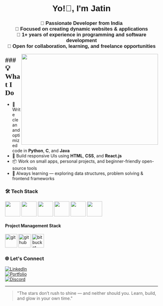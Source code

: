 <!-- Header Section -->
<h1 align="center"><font face="Arial">Yo!👋, I'm Jatin </font></h1>
<h3 align="center"><font face="Arial">🚀 Passionate Developer from India<br>
🎯 Focused on creating dynamic websites & applications<br>
📆 1+ years of experience in programming and software development<br>
📩 Open for collaboration, learning, and freelance opportunities</font></h3>


<!-- GIF -->
<img align="right" height="300" width="450" src="https://i.ibb.co/GvjkGPd7/gif-for-github.gif" />


<!-- Languages and Tools Section -->
<h3 align="left"><font size="+2" face="Verdana">### 💡 What I Do</font></h3>


- 🧠 Write clean and optimized code in **Python**, **C**, and **Java**
- 🎨 Build responsive UIs using **HTML**, **CSS**, and **React.js**
- 📦 Work on small apps, personal projects, and beginner-friendly open-source tools
- 🌱 Always learning — exploring data structures, problem solving & frontend frameworks



### 🛠 Tech Stack

<p align="left">
  <img src="https://cdn.jsdelivr.net/gh/devicons/devicon/icons/html5/html5-original.svg" width="50"/>
  <img src="https://cdn.jsdelivr.net/gh/devicons/devicon/icons/css3/css3-original.svg" width="50"/>
  <img src="https://cdn.jsdelivr.net/gh/devicons/devicon/icons/python/python-original.svg" width="50"/>
  <img src="https://cdn.jsdelivr.net/gh/devicons/devicon/icons/c/c-original.svg" width="50"/>
  <img src="https://cdn.jsdelivr.net/gh/devicons/devicon/icons/react/react-original.svg" width="50"/>
  <img src="https://cdn.jsdelivr.net/gh/devicons/devicon/icons/java/java-original.svg" width="50"/>
</p>



#### Project Management Stack
<p align="left"><img src="https://www.vectorlogo.zone/logos/git-scm/git-scm-icon.svg" alt="git" title="git" width="40" height="45"/>  <img src="https://www.vectorlogo.zone/logos/github/github-icon.svg" alt="github" title="github" width="40" height="45"/> <img src="https://www.vectorlogo.zone/logos/bitbucket/bitbucket-icon.svg" alt="bitbucket" title="bitbucket" width="40" height="45"/>  <img>




### 🌐 Let's Connect

[![LinkedIn](https://img.shields.io/badge/LinkedIn-Connect-blue?style=for-the-badge&logo=linkedin)](https://www.linkedin.com/in/jatin-b32831329?utm_source=share&utm_campaign=share_via&utm_content=profile&utm_medium=android_app)  
[![Portfolio](https://img.shields.io/badge/Portfolio-Visit-green?style=for-the-badge&logo=firefox)](https://yourwebsite.com)  
[![Discord](https://img.shields.io/badge/Discord-Join%20Me-7289DA?style=for-the-badge&logo=discord&logoColor=white)](https://discord.com/users/your-discord-id)

---

> "The stars don’t rush to shine — and neither should you. Learn, build, and glow in your own time."
